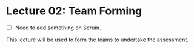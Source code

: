 # Lecture 02: Team Forming

- [ ] Need to add something on Scrum.

This lecture will be used to form the teams to undertake the assessment.